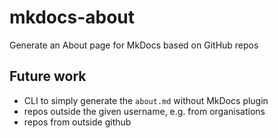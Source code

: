 # mkdocs-about

Generate an About page for MkDocs based on GitHub repos

## Future work

- CLI to simply generate the `about.md` without MkDocs plugin
- repos outside the given username, e.g. from organisations
- repos from outside github

